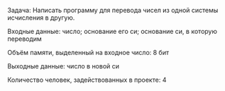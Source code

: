 Задача:
Написать  программу для перевода чисел из одной системы исчисления в другую.

Входные данные: число; основание его си; основание си, в которую переводим

Объём памяти, выделенный на входное число: 8 бит

Выходные данные: число в новой си

Количество человек, задействованных в проекте: 4
